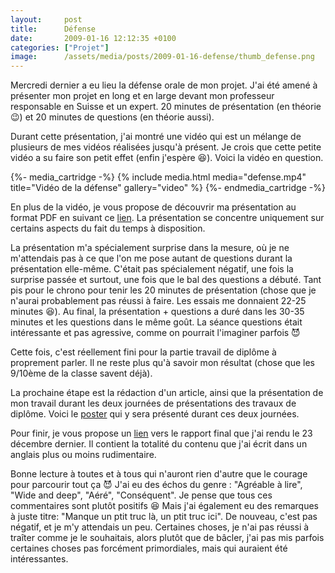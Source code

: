 ```yaml
---
layout:     post
title:      Défense
date:       2009-01-16 12:12:35 +0100
categories: ["Projet"]
image:      /assets/media/posts/2009-01-16-defense/thumb_defense.png
---
```


Mercredi dernier a eu lieu la défense orale de mon projet. J'ai été amené à présenter mon projet en long et en
large devant mon professeur responsable en Suisse et un expert. 20 minutes de présentation (en théorie :wink:) et
20 minutes de questions (en théorie aussi).

<!--more-->

Durant cette présentation, j'ai montré une vidéo qui est un mélange de plusieurs de mes vidéos réalisées jusqu'à
présent. Je crois que cette petite vidéo a su faire son petit effet (enfin j'espère :laughing:). Voici la vidéo en
question.

{%- media_cartridge -%}
{% include media.html
    media="defense.mp4"
    title="Vidéo de la défense"
    gallery="video"
%}
{%- endmedia_cartridge -%}

En plus de la vidéo, je vous propose de découvrir ma présentation au format PDF en suivant ce <a
title="Présentation de défense" href="/assets/media/posts/2009-01-16-defense/defense.pdf"
target="_blank">lien</a>. La présentation se concentre uniquement sur certains aspects du fait du temps à
disposition.

La présentation m'a spécialement surprise dans la mesure, où je ne m'attendais pas à ce que l'on me pose autant de
questions durant la présentation elle-même. C'était pas spécialement négatif, une fois la surprise passée et
surtout, une fois que le bal des questions a débuté. Tant pis pour le chrono pour tenir les 20 minutes de
présentation (chose que je n'aurai probablement pas réussi à faire. Les essais me donnaient 22-25 minutes
:laughing:). Au final, la présentation + questions a duré dans les 30-35 minutes et les questions dans le même
goût. La séance questions était intéressante et pas agressive, comme on pourrait l'imaginer parfois :smiling_imp:

Cette fois, c'est réellement fini pour la partie travail de diplôme à proprement parler. Il ne reste plus qu'à
savoir mon résultat (chose que les 9/10ème de la classe savent déjà).

La prochaine étape est la rédaction d'un article, ainsi que la présentation de mon travail durant les deux journées
de présentations des travaux de diplôme. Voici le <a title="Poster des journées de présentation des travaux de
diplôme" href="/assets/media/posts/2009-01-16-defense/poster.pdf" target="_blank">poster</a> qui y sera
présenté durant ces deux journées.

Pour finir, je vous propose un <a title="Rapport final de travail de diplôme"
href="/assets/media/posts/2009-01-16-defense/report.pdf" target="_blank">lien</a> vers le rapport final
que j'ai rendu le 23 décembre dernier. Il contient la totalité du contenu que j'ai écrit dans un anglais plus ou
moins rudimentaire.

Bonne lecture à toutes et à tous qui n'auront rien d'autre que le courage pour parcourir tout ça :smiling_imp: J'ai
eu des échos du genre : "Agréable à lire", "Wide and deep", "Aéré", "Conséquent". Je pense que tous ces
commentaires sont plutôt positifs :laughing: Mais j'ai également eu des remarques à juste titre: "Manque un ptit
truc là, un ptit truc ici". De nouveau, c'est pas négatif, et je m'y attendais un peu. Certaines choses, je n'ai
pas réussi à traîter comme je le souhaitais, alors plutôt que de bâcler, j'ai pas mis parfois certaines choses pas
forcément primordiales, mais qui auraient été intéressantes.